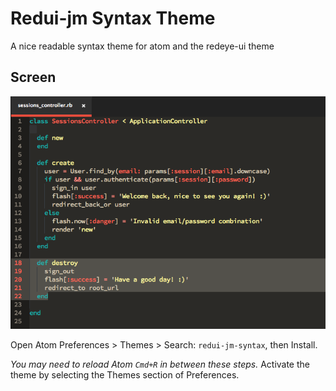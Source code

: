 # Redui-jm Syntax Theme

A nice readable syntax theme for atom and the redeye-ui theme

## Screen

![Redui-jm screenshot](https://raw.githubusercontent.com/juanmnl/redui-jm-theme/master/screenshot.png)


Open Atom Preferences > Themes > Search: `redui-jm-syntax`,
then Install.

*You may need to reload Atom `Cmd+R` in between these steps.*
Activate the theme by selecting the Themes section of Preferences.
